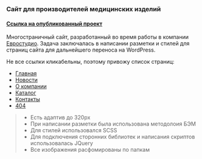 ### Сайт для производителей медицинских изделий
#### [Ссылка на опубликованный проект](https://d-sapockij.github.io/Zdravmedtech/)

Многостраничный сайт, разработанный во время работы в компании [Евростудио](https://www.eurostudio.ru/).
Задача заключалась в написании разметки и стилей для страниц сайта для дальнейшего переноса на WordPress.

Не все ссылки кликабельны, поэтому привожу список страниц: 
- [Главная](https://d-sapockij.github.io/Zdravmedtech/)
- [Новости](https://d-sapockij.github.io/Zdravmedtech/news.html)
- [О компании](https://d-sapockij.github.io/Zdravmedtech/about.html)
- [Каталог](https://d-sapockij.github.io/Zdravmedtech/catalog.html)
- [Контакты](https://d-sapockij.github.io/Zdravmedtech/contacts.html)
- [404](https://d-sapockij.github.io/Zdravmedtech/404.html)

> - Есть адаптив до 320px
> - При написании разметки была использована методолоия БЭМ
> - Для стилей использовался SCSS
> - Для подключения сторонних библиотек и написания скриптов использовалась JQuery
> - Все изображения расфомированы по папкам
